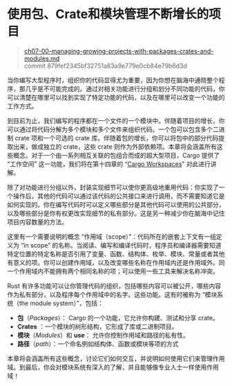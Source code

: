 # 使用包、Crate和模块管理不断增长的项目

> [ch07-00-managing-growing-projects-with-packages-crates-and-modules.md](https://github.com/rust-lang/book/blob/master/src/ch07-00-managing-growing-projects-with-packages-crates-and-modules.md)
> <br>
> commit 879fef2345bf32751a83a9e779e0cb84e79b6d3d

当你编写大型程序时，组织你的代码显得尤为重要，因为你想在脑海中通晓整个程序，那几乎是不可能完成的。通过对相关功能进行分组和划分不同功能的代码，你可以清楚在哪里可以找到实现了特定功能的代码，以及在哪里可以改变一个功能的工作方式。

到目前为止，我们编写的程序都在一个文件的一个模块中。伴随着项目的增长，你可以通过将代码分解为多个模块和多个文件来组织代码。一个包可以包含多个二进制 crate 项和一个可选的 crate 库。伴随着包的增长，你可以将包中的部分代码提取出来，做成独立的 crate，这些 crate 则作为外部依赖项。本章将会涵盖所有这些概念。对于一个由一系列相互关联的包组合而成的超大型项目，Cargo 提供了 “工作空间” 这一功能，我们将在第十四章的 “[Cargo Workspaces](https://github.com/rust-lang/book/blob/master/src/ch14-03-cargo-workspaces.html)” 对此进行讲解。

除了对功能进行分组以外，封装实现细节可以使你更高级地重用代码：你实现了一个操作后，其他的代码可以通过该代码的公共接口来进行调用，而不需要知道它是如何实现的。你在编写代码时可以定义哪些部分是其他代码可以使用的公共部分，以及哪些部分是你有权更改实现细节的私有部分。这是另一种减少你在脑海中记住项目内容数量的方法。

这里有一个需要说明的概念 “作用域（scope）”：代码所在的嵌套上下文有一组定义为 “in scope” 的名称。当阅读、编写和编译代码时，程序员和编译器需要知道特定位置的特定名称是否引用了变量、函数、结构体、枚举、模块、常量或者其他有意义的项。你可以创建作用域，以及改变哪些名称在作用域内还是作用域外。同一个作用域内不能拥有两个相同名称的项；可以使用一些工具来解决名称冲突。

Rust 有许多功能可以让你管理代码的组织，包括哪些内容可以被公开，哪些内容作为私有部分，以及程序每个作用域中的名字。这些功能。这有时被称为 “模块系统（the module system）”，包括：

* **包**（*Packages*）： Cargo 的一个功能，它允许你构建、测试和分享 crate。
* **Crates** ：一个模块的树形结构，它形成了库或二进制项目。
* **模块**（*Modules*）和 **use**： 允许你控制作用域和路径的私有性。
* **路径**（*path*）：一个命名例如结构体、函数或模块等项的方式

本章将会涵盖所有这些概念，讨论它们如何交互，并说明如何使用它们来管理作用域。到最后，你会对模块系统有深入的了解，并且能够像专业人士一样使用作用域！
